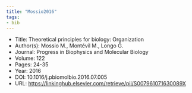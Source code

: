 ```yaml
---
title: "Mossio2016" 
tags:
- bib
---
```


- Title: Theoretical principles for biology: Organization
- Author(s): Mossio M., Montévil M., Longo G.
- Journal: Progress in Biophysics and Molecular Biology
- Volume: 122
- Pages: 24-35
- Year: 2016 
- DOI: 10.1016/j.pbiomolbio.2016.07.005
- URL: https://linkinghub.elsevier.com/retrieve/pii/S007961071630089X